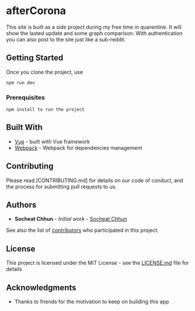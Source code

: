 # afterCorona

This site is built as a side project during my free time in quarentine. It will show the lasted update and some graph comparison. With authentication you can also post to the site just like a sub-reddit.

## Getting Started

Once you clone the project, use 
```
npm run dev 
```
### Prerequisites
```
npm install to run the project
```

## Built With

* [Vue](https://vuejs.org/) - built with Vue framework
* [Webpack](https://webpack.js.org/) - Webpack for dependencies management


## Contributing

Please read [CONTRIBUTING.md] for details on our code of conduct, and the process for submitting pull requests to us.


## Authors

* **Socheat Chhun** - *Initial work* - [Socheat Chhun](https://github.com/chhunsocheat)

See also the list of [contributors](https://github.com/your/project/contributors) who participated in this project.

## License

This project is licensed under the MIT License - see the [LICENSE.md](LICENSE.md) file for details

## Acknowledgments

* Thanks to friends for the motivation to keep on building this app

